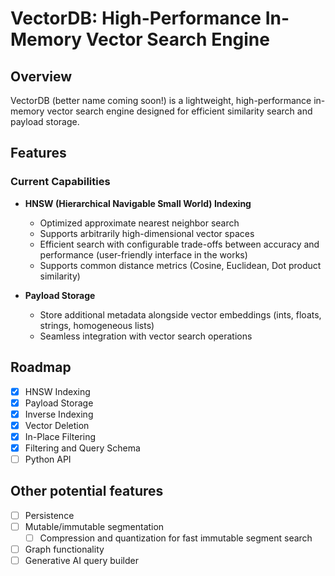 # VectorDB: High-Performance In-Memory Vector Search Engine

## Overview

VectorDB (better name coming soon!) is a lightweight, high-performance in-memory vector search engine designed for efficient similarity search and payload storage. 

## Features

### Current Capabilities
- **HNSW (Hierarchical Navigable Small World) Indexing**
  - Optimized approximate nearest neighbor search
  - Supports arbitrarily high-dimensional vector spaces
  - Efficient search with configurable trade-offs between accuracy and performance (user-friendly interface in the works)
  - Supports common distance metrics (Cosine, Euclidean, Dot product similarity)

- **Payload Storage**
  - Store additional metadata alongside vector embeddings (ints, floats, strings, homogeneous lists)
  - Seamless integration with vector search operations

## Roadmap

- [x] HNSW Indexing
- [x] Payload Storage
- [x] Inverse Indexing
- [x] Vector Deletion
- [x] In-Place Filtering
- [X] Filtering and Query Schema
- [ ] Python API

## Other potential features

- [ ] Persistence
- [ ] Mutable/immutable segmentation
  - [ ] Compression and quantization for fast immutable segment search
- [ ] Graph functionality
- [ ] Generative AI query builder
